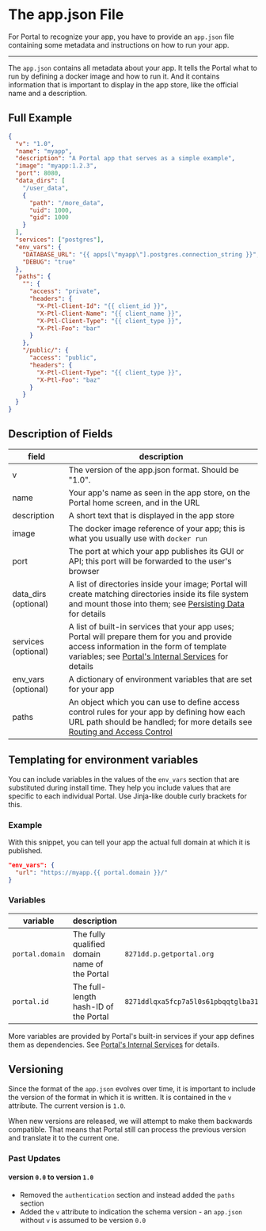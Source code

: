 # The app.json File

For Portal to recognize your app, you have to provide an `app.json` file containing some metadata and instructions on
how to run your app.

---

The `app.json` contains all metadata about your app.
It tells the Portal what to run by defining a docker image and how to run it.
And it contains information that is important to display in the app store,
like the official name and a description.

## Full Example

```json
{
  "v": "1.0",
  "name": "myapp",
  "description": "A Portal app that serves as a simple example",
  "image": "myapp:1.2.3",
  "port": 8080,
  "data_dirs": [
    "/user_data",
    {
      "path": "/more_data",
      "uid": 1000,
      "gid": 1000
    }
  ],
  "services": ["postgres"],
  "env_vars": {
    "DATABASE_URL": "{{ apps[\"myapp\"].postgres.connection_string }}",
    "DEBUG": "true"
  },
  "paths": {
    "": {
      "access": "private",
      "headers": {
        "X-Ptl-Client-Id": "{{ client_id }}",
        "X-Ptl-Client-Name": "{{ client_name }}",
        "X-Ptl-Client-Type": "{{ client_type }}",
        "X-Ptl-Foo": "bar"
      }
    },
    "/public/": {
      "access": "public",
      "headers": {
        "X-Ptl-Client-Type": "{{ client_type }}",
        "X-Ptl-Foo": "baz"
      }
    }
  }
}
```

## Description of Fields

| field                | description                                                                                                                                                                                                           |
|----------------------|-----------------------------------------------------------------------------------------------------------------------------------------------------------------------------------------------------------------------|
| v                    | The version of the app.json format. Should be "1.0".                                                                                                                                                                  |
| name                 | Your app's name as seen in the app store, on the Portal home screen, and in the URL                                                                                                                                   |
| description          | A short text that is displayed in the app store                                                                                                                                                                       |
| image                | The docker image reference of your app; this is what you usually use with `docker run`                                                                                                                                |
| port                 | The port at which your app publishes its GUI or API; this port will be forwarded to the user's browser                                                                                                                |
| data_dirs (optional) | A list of directories inside your image; Portal will create matching directories inside its file system and mount those into them; see [Persisting Data](persisting.md) for details                                   |
| services (optional)  | A list of built-in services that your app uses; Portal will prepare them for you and provide access information in the form of template variables; see [Portal's Internal Services](internal_services.md) for details |
| env_vars (optional)  | A dictionary of environment variables that are set for your app                                                                                                                                                       |
| paths                | An object which you can use to define access control rules for your app by defining how each URL path should be handled; for more details see [Routing and Access Control](routing_and_ac.md)                         |

## Templating for environment variables

You can include variables in the values of the `env_vars` section that are substituted during install time.
They help you include values that are specific to each individual Portal.
Use Jinja-like double curly brackets for this.

### Example

With this snippet, you can tell your app the actual full domain at which it is published.

```json
"env_vars": {
  "url": "https://myapp.{{ portal.domain }}/"
}
```

### Variables

| variable        | description                                   | example                                                                                                   |
|-----------------|-----------------------------------------------|-----------------------------------------------------------------------------------------------------------|
| `portal.domain` | The fully qualified domain name of the Portal | `8271dd.p.getportal.org`                                                                                  |
| `portal.id`     | The full-length hash-ID of the Portal         | `8271ddlqxa5fcp7a5l0s61pbqqtglba31d65jg2fqhdwdw2kkr7l94b2q54hfdl2zfn5s5g1nkjy1z1a3f02tl8yln14050l8s598f2` |

More variables are provided by Portal's built-in services if your app defines them as dependencies.
See [Portal's Internal Services](internal_services.md) for details.

## Versioning

Since the format of the `app.json` evolves over time,
it is important to include the version of the format in which it is written.
It is contained in the `v` attribute.
The current version is `1.0`.

When new versions are released, we will attempt to make them backwards compatible.
That means that Portal still can process the previous version
and translate it to the current one.

### Past Updates

#### version `0.0` to version `1.0`

* Removed the `authentication` section and instead added the `paths` section
* Added the `v` attribute to indication the schema version - an `app.json` without `v` is assumed to be version `0.0`
